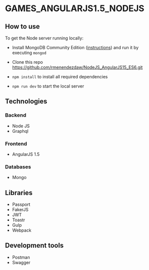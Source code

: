 # GAMES_ANGULARJS1.5_NODEJS

## How to use

To get the Node server running locally:

- Install MongoDB Community Edition ([instructions](https://docs.mongodb.com/manual/installation/#tutorials)) and run it by executing `mongod`
- Clone this repo https://github.com/rmenendezdaw/NodeJS_AngularJS15_ES6.git
- `npm install` to install all required dependencies

- `npm run dev` to start the local server

## Technologies

### Backend
- Node JS
- Graphql

### Frontend
- AngularJS 1.5

### Databases 
- Mongo

## Libraries
- Passport
- FakerJS
- JWT 
- Toastr
- Gulp
- Webpack

## Development tools
- Postman
- Swagger